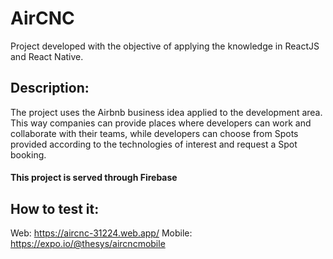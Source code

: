 # AirCNC
Project developed with the objective of applying the knowledge in ReactJS and React Native.

## Description:
The project uses the Airbnb business idea applied to the development area. This way companies can provide places where developers can work and collaborate with their teams, while developers can choose from Spots provided according to the technologies of interest and request a Spot booking.

#### This project is served through Firebase

## How to test it:

Web: https://aircnc-31224.web.app/
Mobile: https://expo.io/@thesys/aircncmobile
